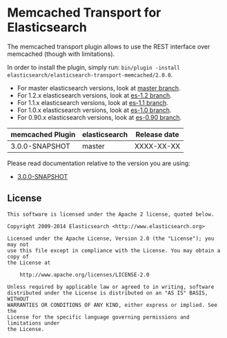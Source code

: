 Memcached Transport for Elasticsearch
==================================

The memcached transport plugin allows to use the REST interface over memcached (though with limitations).

In order to install the plugin, simply run: `bin/plugin -install elasticsearch/elasticsearch-transport-memcached/2.0.0`.

* For master elasticsearch versions, look at [master branch](https://github.com/elasticsearch/elasticsearch-transport-memcached/tree/master).
* For 1.2.x elasticsearch versions, look at [es-1.2 branch](https://github.com/elasticsearch/elasticsearch-transport-memcached/tree/es-1.2).
* For 1.1.x elasticsearch versions, look at [es-1.1 branch](https://github.com/elasticsearch/elasticsearch-transport-memcached/tree/es-1.1).
* For 1.0.x elasticsearch versions, look at [es-1.0 branch](https://github.com/elasticsearch/elasticsearch-transport-memcached/tree/es-1.0).
* For 0.90.x elasticsearch versions, look at [es-0.90 branch](https://github.com/elasticsearch/elasticsearch-transport-memcached/tree/es-0.90).

|      memcached Plugin       | elasticsearch         | Release date |
|-----------------------------|-----------------------|:------------:|
| 3.0.0-SNAPSHOT              | master                |  XXXX-XX-XX  |

Please read documentation relative to the version you are using:

* [3.0.0-SNAPSHOT](https://github.com/elasticsearch/elasticsearch-transport-memcached/blob/master/README.md)

License
-------

    This software is licensed under the Apache 2 license, quoted below.

    Copyright 2009-2014 Elasticsearch <http://www.elasticsearch.org>

    Licensed under the Apache License, Version 2.0 (the "License"); you may not
    use this file except in compliance with the License. You may obtain a copy of
    the License at

        http://www.apache.org/licenses/LICENSE-2.0

    Unless required by applicable law or agreed to in writing, software
    distributed under the License is distributed on an "AS IS" BASIS, WITHOUT
    WARRANTIES OR CONDITIONS OF ANY KIND, either express or implied. See the
    License for the specific language governing permissions and limitations under
    the License.
